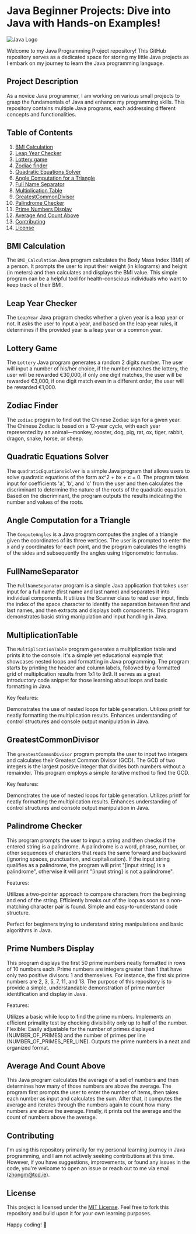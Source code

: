 # Java Beginner Projects: Dive into Java with Hands-on Examples!

![Java Logo](https://upload.wikimedia.org/wikipedia/de/e/e1/Java-Logo.svg)

Welcome to my Java Programming Project repository! This GitHub repository serves as a dedicated space for storing my little Java projects as I embark on my journey to learn the Java programming language.

## Project Description

As a novice Java programmer, I am working on various small projects to grasp the fundamentals of Java and enhance my programming skills. This repository contains multiple Java programs, each addressing different concepts and functionalities.

## Table of Contents

1. [BMI Calculation](#bmi-calculation)
2. [Leap Year Checker](#leap-year-checker)
3. [Lottery game](#Lottery)
4. [Zodiac finder](#zodiac)
5. [Quadratic Equations Solver](#quadraticEquationsSolver)
6. [Angle Computation for a Triangle](#ComputeAngles)
7. [Full Name Separator](#FullNameSeparator)
8. [Multiplication Table](#MultiplicationTable)
9. [GreatestCommonDivisor](#greatestCommonDivisor)
10. [Palindrome Checker](#Palindrome)
11. [Prime Numbers Display](#PrimeNumberDisplay)
12. [Average And Count Above](#AverageAndCountAbove)
13. [Contributing](#contributing)
14. [License](#license)

## BMI Calculation

The `BMI_Calculation` Java program calculates the Body Mass Index (BMI) of a person. It prompts the user to input their weight (in kilograms) and height (in meters) and then calculates and displays the BMI value. This simple program can be a helpful tool for health-conscious individuals who want to keep track of their BMI.

## Leap Year Checker

The `LeapYear` Java program checks whether a given year is a leap year or not. It asks the user to input a year, and based on the leap year rules, it determines if the provided year is a leap year or a common year.

## Lottery Game

The `Lottery` Java program generates a random 2 digits number. The user will input a number of his/her choice, if the number matches the lottery, the user will be rewarded €30,000, if only one digit matches, the user will be rewarded €3,000, if one digit match even in a different order, the user will be rewarded €1,000.

## Zodiac Finder

The `zodiac` program to find out the Chinese Zodiac sign for a given year. The Chinese Zodiac is based on a 12-year cycle, with each year represented by an animal—monkey, rooster, dog, pig, rat, ox, tiger, rabbit, dragon, snake, horse, or sheep.

## Quadratic Equations Solver

The `quadraticEquationsSolver` is a simple Java program that allows users to solve quadratic equations of the form ax^2 + bx + c = 0. The program takes input for coefficients 'a', 'b', and 'c' from the user and then calculates the discriminant to determine the nature of the roots of the quadratic equation. Based on the discriminant, the program outputs the results indicating the number and values of the roots.

## Angle Computation for a Triangle

The `ComputeAngles` is a Java program computes the angles of a triangle given the coordinates of its three vertices. The user is prompted to enter the x and y coordinates for each point, and the program calculates the lengths of the sides and subsequently the angles using trigonometric formulas.

## FullNameSeparator

The `FullNameSeparator` program is a simple Java application that takes user input for a full name (first name and last name) and separates it into individual components. It utilizes the Scanner class to read user input, finds the index of the space character to identify the separation between first and last names, and then extracts and displays both components. This program demonstrates basic string manipulation and input handling in Java.

## MultiplicationTable

The `MultiplicationTable` program generates a multiplication table and prints it to the console. It's a simple yet educational example that showcases nested loops and formatting in Java programming. The program starts by printing the header and column labels, followed by a formatted grid of multiplication results from 1x1 to 9x9. It serves as a great introductory code snippet for those learning about loops and basic formatting in Java.

Key features:

Demonstrates the use of nested loops for table generation.
Utilizes printf for neatly formatting the multiplication results.
Enhances understanding of control structures and console output manipulation in Java.

## GreatestCommonDivisor

The `greatestCommonDivisor` program prompts the user to input two integers and calculates their Greatest Common Divisor (GCD). The GCD of two integers is the largest positive integer that divides both numbers without a remainder. This program employs a simple iterative method to find the GCD.

Key features:

Demonstrates the use of nested loops for table generation.
Utilizes printf for neatly formatting the multiplication results.
Enhances understanding of control structures and console output manipulation in Java.

## Palindrome Checker

This program prompts the user to input a string and then checks if the entered string is a palindrome. A palindrome is a word, phrase, number, or other sequences of characters that reads the same forward and backward (ignoring spaces, punctuation, and capitalization). If the input string qualifies as a palindrome, the program will print "[input string] is a palindrome", otherwise it will print "[input string] is not a palindrome".

Features:

Utilizes a two-pointer approach to compare characters from the beginning and end of the string.
Efficiently breaks out of the loop as soon as a non-matching character pair is found.
Simple and easy-to-understand code structure.

Perfect for beginners trying to understand string manipulations and basic algorithms in Java.

## Prime Numbers Display

This program displays the first 50 prime numbers neatly formatted in rows of 10 numbers each. Prime numbers are integers greater than 1 that have only two positive divisors: 1 and themselves. For instance, the first six prime numbers are 2, 3, 5, 7, 11, and 13. The purpose of this repository is to provide a simple, understandable demonstration of prime number identification and display in Java.

Features:

Utilizes a basic while loop to find the prime numbers.
Implements an efficient primality test by checking divisibility only up to half of the number.
Flexible: Easily adjustable for the number of primes displayed (NUMBER_OF_PRIMES) and the number of primes per line (NUMBER_OF_PRIMES_PER_LINE).
Outputs the prime numbers in a neat and organized format.

## Average And Count Above

This Java program calculates the average of a set of numbers and then determines how many of those numbers are above the average. The program first prompts the user to enter the number of items, then takes each number as input and calculates the sum. After that, it computes the average and iterates through the numbers again to count how many numbers are above the average. Finally, it prints out the average and the count of numbers above the average.

## Contributing

I'm using this repository primarily for my personal learning journey in Java programming, and I am not actively seeking contributions at this time. However, if you have suggestions, improvements, or found any issues in the code, you're welcome to open an issue or reach out to me via email (zhongm@tcd.ie).




## License

This project is licensed under the [MIT License](LICENSE). Feel free to fork this repository and build upon it for your own learning purposes.

Happy coding! :rocket:
